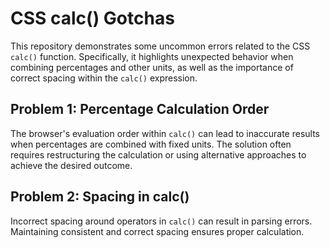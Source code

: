 # CSS calc() Gotchas

This repository demonstrates some uncommon errors related to the CSS `calc()` function. Specifically, it highlights unexpected behavior when combining percentages and other units, as well as the importance of correct spacing within the `calc()` expression.

## Problem 1: Percentage Calculation Order
The browser's evaluation order within `calc()` can lead to inaccurate results when percentages are combined with fixed units. The solution often requires restructuring the calculation or using alternative approaches to achieve the desired outcome.

## Problem 2: Spacing in calc()
Incorrect spacing around operators in `calc()` can result in parsing errors.  Maintaining consistent and correct spacing ensures proper calculation.